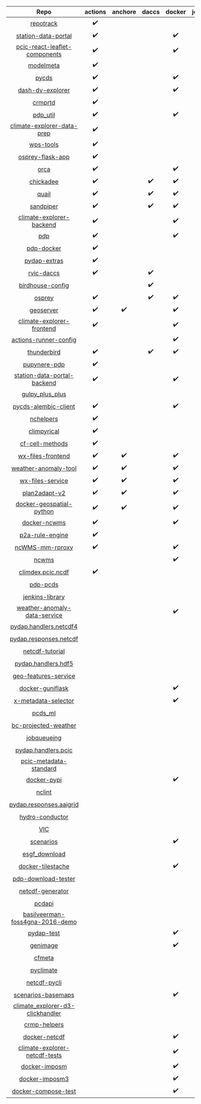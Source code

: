 | Repo | actions | anchore | daccs | docker | jenkins | make | pip | pipenv | snyk |
|:-:|:-:|:-:|:-:|:-:|:-:|:-:|:-:|:-:|:-:|
| [repotrack](https://github.com/pacificclimate/repotrack) | :heavy_check_mark: | | | | | | | :heavy_check_mark: | |
| [station-data-portal](https://github.com/pacificclimate/station-data-portal) | :heavy_check_mark: | | | :heavy_check_mark: | | | | | |
| [pcic-react-leaflet-components](https://github.com/pacificclimate/pcic-react-leaflet-components) | :heavy_check_mark: | | | :heavy_check_mark: | | | | | |
| [modelmeta](https://github.com/pacificclimate/modelmeta) | :heavy_check_mark: | | | | | :heavy_check_mark: | | :heavy_check_mark: | |
| [pycds](https://github.com/pacificclimate/pycds) | :heavy_check_mark: | | | :heavy_check_mark: | | :heavy_check_mark: | | :heavy_check_mark: | |
| [dash-dv-explorer](https://github.com/pacificclimate/dash-dv-explorer) | :heavy_check_mark: | | | :heavy_check_mark: | | | | :heavy_check_mark: | |
| [crmprtd](https://github.com/pacificclimate/crmprtd) | :heavy_check_mark: | | | | | :heavy_check_mark: | :heavy_check_mark: | :heavy_check_mark: | |
| [pdp_util](https://github.com/pacificclimate/pdp_util) | :heavy_check_mark: | | | :heavy_check_mark: | | | :heavy_check_mark: | | |
| [climate-explorer-data-prep](https://github.com/pacificclimate/climate-explorer-data-prep) | :heavy_check_mark: | | | | | | | :heavy_check_mark: | |
| [wps-tools](https://github.com/pacificclimate/wps-tools) | :heavy_check_mark: | | | | | | | :heavy_check_mark: | |
| [osprey-flask-app](https://github.com/pacificclimate/osprey-flask-app) | :heavy_check_mark: | | | | | :heavy_check_mark: | | :heavy_check_mark: | |
| [orca](https://github.com/pacificclimate/orca) | :heavy_check_mark: | | | :heavy_check_mark: | | :heavy_check_mark: | | :heavy_check_mark: | :heavy_check_mark: |
| [chickadee](https://github.com/pacificclimate/chickadee) | :heavy_check_mark: | | :heavy_check_mark: | :heavy_check_mark: | | :heavy_check_mark: | :heavy_check_mark: | | :heavy_check_mark: |
| [quail](https://github.com/pacificclimate/quail) | :heavy_check_mark: | | :heavy_check_mark: | :heavy_check_mark: | | :heavy_check_mark: | :heavy_check_mark: | | :heavy_check_mark: |
| [sandpiper](https://github.com/pacificclimate/sandpiper) | :heavy_check_mark: | | :heavy_check_mark: | :heavy_check_mark: | | :heavy_check_mark: | :heavy_check_mark: | | :heavy_check_mark: |
| [climate-explorer-backend](https://github.com/pacificclimate/climate-explorer-backend) | :heavy_check_mark: | | | :heavy_check_mark: | | :heavy_check_mark: | | :heavy_check_mark: | |
| [pdp](https://github.com/pacificclimate/pdp) | :heavy_check_mark: | | | :heavy_check_mark: | | | :heavy_check_mark: | | |
| [pdp-docker](https://github.com/pacificclimate/pdp-docker) | :heavy_check_mark: | | | | | | | | |
| [pydap-extras](https://github.com/pacificclimate/pydap-extras) | :heavy_check_mark: | | | | | | :heavy_check_mark: | | |
| [rvic-daccs](https://github.com/pacificclimate/rvic-daccs) | :heavy_check_mark: | | :heavy_check_mark: | | | :heavy_check_mark: | :heavy_check_mark: | | |
| [birdhouse-config](https://github.com/pacificclimate/birdhouse-config) | | | :heavy_check_mark: | | | | | | |
| [osprey](https://github.com/pacificclimate/osprey) | :heavy_check_mark: | | :heavy_check_mark: | :heavy_check_mark: | | :heavy_check_mark: | :heavy_check_mark: | | :heavy_check_mark: |
| [geoserver](https://github.com/pacificclimate/geoserver) | :heavy_check_mark: | :heavy_check_mark: | | :heavy_check_mark: | | | | | |
| [climate-explorer-frontend](https://github.com/pacificclimate/climate-explorer-frontend) | :heavy_check_mark: | | | :heavy_check_mark: | | | | | :heavy_check_mark: |
| [actions-runner-config](https://github.com/pacificclimate/actions-runner-config) | | | | :heavy_check_mark: | | | | | |
| [thunderbird](https://github.com/pacificclimate/thunderbird) | :heavy_check_mark: | | :heavy_check_mark: | :heavy_check_mark: | | :heavy_check_mark: | :heavy_check_mark: | | :heavy_check_mark: |
| [pupynere-pdp](https://github.com/pacificclimate/pupynere-pdp) | :heavy_check_mark: | | | | | | | | |
| [station-data-portal-backend](https://github.com/pacificclimate/station-data-portal-backend) | :heavy_check_mark: | | | :heavy_check_mark: | | | :heavy_check_mark: | | |
| [gulpy_plus_plus](https://github.com/pacificclimate/gulpy_plus_plus) | | | | | | | :heavy_check_mark: | | |
| [pycds-alembic-client](https://github.com/pacificclimate/pycds-alembic-client) | :heavy_check_mark: | | | :heavy_check_mark: | | | :heavy_check_mark: | | |
| [nchelpers](https://github.com/pacificclimate/nchelpers) | :heavy_check_mark: | | | | | | :heavy_check_mark: | | |
| [climpyrical](https://github.com/pacificclimate/climpyrical) | :heavy_check_mark: | | | | | :heavy_check_mark: | :heavy_check_mark: | | |
| [cf-cell-methods](https://github.com/pacificclimate/cf-cell-methods) | :heavy_check_mark: | | | | | | :heavy_check_mark: | | |
| [wx-files-frontend](https://github.com/pacificclimate/wx-files-frontend) | :heavy_check_mark: | :heavy_check_mark: | | :heavy_check_mark: | | | | | |
| [weather-anomaly-tool](https://github.com/pacificclimate/weather-anomaly-tool) | :heavy_check_mark: | :heavy_check_mark: | | :heavy_check_mark: | | | | | |
| [wx-files-service](https://github.com/pacificclimate/wx-files-service) | :heavy_check_mark: | :heavy_check_mark: | | :heavy_check_mark: | | | :heavy_check_mark: | | |
| [plan2adapt-v2](https://github.com/pacificclimate/plan2adapt-v2) | :heavy_check_mark: | :heavy_check_mark: | | :heavy_check_mark: | | | | | |
| [docker-geospatial-python](https://github.com/pacificclimate/docker-geospatial-python) | :heavy_check_mark: | :heavy_check_mark: | | :heavy_check_mark: | | | | | |
| [docker-ncwms](https://github.com/pacificclimate/docker-ncwms) | :heavy_check_mark: | | | :heavy_check_mark: | | | | | |
| [p2a-rule-engine](https://github.com/pacificclimate/p2a-rule-engine) | :heavy_check_mark: | | | | | :heavy_check_mark: | :heavy_check_mark: | | |
| [ncWMS-mm-rproxy](https://github.com/pacificclimate/ncWMS-mm-rproxy) | :heavy_check_mark: | | | :heavy_check_mark: | | | :heavy_check_mark: | | |
| [ncwms](https://github.com/pacificclimate/ncwms) | | | | :heavy_check_mark: | | | | | |
| [climdex.pcic.ncdf](https://github.com/pacificclimate/climdex.pcic.ncdf) | :heavy_check_mark: | | | | | | | | |
| [pdp-pcds](https://github.com/pacificclimate/pdp-pcds) | | | | | :heavy_check_mark: | | :heavy_check_mark: | | |
| [jenkins-library](https://github.com/pacificclimate/jenkins-library) | | | | | :heavy_check_mark: | | | | |
| [weather-anomaly-data-service](https://github.com/pacificclimate/weather-anomaly-data-service) | | | | :heavy_check_mark: | | | :heavy_check_mark: | | |
| [pydap.handlers.netcdf4](https://github.com/pacificclimate/pydap.handlers.netcdf4) | | | | | | | :heavy_check_mark: | | |
| [pydap.responses.netcdf](https://github.com/pacificclimate/pydap.responses.netcdf) | | | | | | | :heavy_check_mark: | | |
| [netcdf-tutorial](https://github.com/pacificclimate/netcdf-tutorial) | | | | | | | :heavy_check_mark: | | |
| [pydap.handlers.hdf5](https://github.com/pacificclimate/pydap.handlers.hdf5) | | | | | | | :heavy_check_mark: | | |
| [geo-features-service](https://github.com/pacificclimate/geo-features-service) | | | | | | | :heavy_check_mark: | | |
| [docker-guniflask](https://github.com/pacificclimate/docker-guniflask) | | | | :heavy_check_mark: | | | | | |
| [x-metadata-selector](https://github.com/pacificclimate/x-metadata-selector) | | | | :heavy_check_mark: | | | | | |
| [pcds_ml](https://github.com/pacificclimate/pcds_ml) | | | | | | | :heavy_check_mark: | | |
| [bc-projected-weather](https://github.com/pacificclimate/bc-projected-weather) | | | | | | | :heavy_check_mark: | | |
| [jobqueueing](https://github.com/pacificclimate/jobqueueing) | | | | | | | :heavy_check_mark: | | |
| [pydap.handlers.pcic](https://github.com/pacificclimate/pydap.handlers.pcic) | | | | | | | :heavy_check_mark: | | |
| [pcic-metadata-standard](https://github.com/pacificclimate/pcic-metadata-standard) | | | | | | | :heavy_check_mark: | | |
| [docker-pypi](https://github.com/pacificclimate/docker-pypi) | | | | :heavy_check_mark: | | :heavy_check_mark: | | | |
| [nclint](https://github.com/pacificclimate/nclint) | | | | | | | :heavy_check_mark: | | |
| [pydap.responses.aaigrid](https://github.com/pacificclimate/pydap.responses.aaigrid) | | | | | | | :heavy_check_mark: | | |
| [hydro-conductor](https://github.com/pacificclimate/hydro-conductor) | | | | | | | :heavy_check_mark: | | |
| [VIC](https://github.com/pacificclimate/VIC) | | | | | | :heavy_check_mark: | | | |
| [scenarios](https://github.com/pacificclimate/scenarios) | | | | :heavy_check_mark: | | | | | |
| [esgf_download](https://github.com/pacificclimate/esgf_download) | | | | | | | :heavy_check_mark: | | |
| [docker-tilestache](https://github.com/pacificclimate/docker-tilestache) | | | | :heavy_check_mark: | | | | | |
| [pdp-download-tester](https://github.com/pacificclimate/pdp-download-tester) | | | | | | | :heavy_check_mark: | | |
| [netcdf-generator](https://github.com/pacificclimate/netcdf-generator) | | | | | | | :heavy_check_mark: | | |
| [pcdapi](https://github.com/pacificclimate/pcdapi) | | | | | | | :heavy_check_mark: | | |
| [basilveerman-foss4gna-2016-demo](https://github.com/pacificclimate/basilveerman-foss4gna-2016-demo) | | | | | | :heavy_check_mark: | | | |
| [pydap-test](https://github.com/pacificclimate/pydap-test) | | | | :heavy_check_mark: | | | :heavy_check_mark: | | |
| [genimage](https://github.com/pacificclimate/genimage) | | | | :heavy_check_mark: | | :heavy_check_mark: | | | |
| [cfmeta](https://github.com/pacificclimate/cfmeta) | | | | | | :heavy_check_mark: | :heavy_check_mark: | | |
| [pyclimate](https://github.com/pacificclimate/pyclimate) | | | | | | | :heavy_check_mark: | | |
| [netcdf-pycli](https://github.com/pacificclimate/netcdf-pycli) | | | | | | | :heavy_check_mark: | | |
| [scenarios-basemaps](https://github.com/pacificclimate/scenarios-basemaps) | | | | :heavy_check_mark: | | | | | |
| [climate_explorer-d3-clickhandler](https://github.com/pacificclimate/climate_explorer-d3-clickhandler) | | | | | | :heavy_check_mark: | | | |
| [crmp-helpers](https://github.com/pacificclimate/crmp-helpers) | | | | | | | :heavy_check_mark: | | |
| [docker-netcdf](https://github.com/pacificclimate/docker-netcdf) | | | | :heavy_check_mark: | | | | | |
| [climate-explorer-netcdf-tests](https://github.com/pacificclimate/climate-explorer-netcdf-tests) | | | | :heavy_check_mark: | | | :heavy_check_mark: | | |
| [docker-imposm](https://github.com/pacificclimate/docker-imposm) | | | | :heavy_check_mark: | | | | | |
| [docker-imposm3](https://github.com/pacificclimate/docker-imposm3) | | | | :heavy_check_mark: | | | | | |
| [docker-compose-test](https://github.com/pacificclimate/docker-compose-test) | | | | :heavy_check_mark: | | | :heavy_check_mark: | | |


